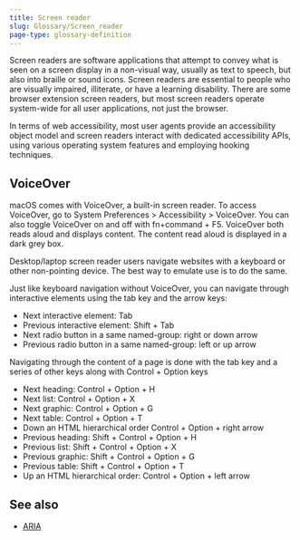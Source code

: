 ```yaml
---
title: Screen reader
slug: Glossary/Screen_reader
page-type: glossary-definition
---
```


Screen readers are software applications that attempt to convey what is seen on a screen display in a non-visual way, usually as text to speech, but also into braille or sound icons. Screen readers are essential to people who are visually impaired, illiterate, or have a learning disability. There are some browser extension screen readers, but most screen readers operate system-wide for all user applications, not just the browser.

In terms of web accessibility, most user agents provide an accessibility object model and screen readers interact with dedicated accessibility APIs, using various operating system features and employing hooking techniques.

## VoiceOver

macOS comes with VoiceOver, a built-in screen reader. To access VoiceOver, go to System Preferences > Accessibility > VoiceOver. You can also toggle VoiceOver on and off with fn+command + F5. VoiceOver both reads aloud and displays content. The content read aloud is displayed in a dark grey box.

Desktop/laptop screen reader users navigate websites with a keyboard or other non-pointing device. The best way to emulate use is to do the same.

Just like keyboard navigation without VoiceOver, you can navigate through interactive elements using the tab key and the arrow keys:

- Next interactive element: Tab
- Previous interactive element: Shift + Tab
- Next radio button in a same named-group: right or down arrow
- Previous radio button in a same named-group: left or up arrow

Navigating through the content of a page is done with the tab key and a series of other keys along with Control + Option keys

- Next heading: Control + Option + H
- Next list: Control + Option + X
- Next graphic: Control + Option + G
- Next table: Control + Option + T
- Down an HTML hierarchical order Control + Option + right arrow
- Previous heading: Shift + Control + Option + H
- Previous list: Shift + Control + Option + X
- Previous graphic: Shift + Control + Option + G
- Previous table: Shift + Control + Option + T
- Up an HTML hierarchical order: Control + Option + left arrow

## See also

- [ARIA](/en-US/docs/Web/Accessibility/ARIA)
